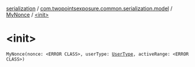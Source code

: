 [serialization](../../index.md) / [com.twopointsexposure.common.serialization.model](../index.md) / [MyNonce](index.md) / [&lt;init&gt;](./-init-.md)

# &lt;init&gt;

`MyNonce(nonce: <ERROR CLASS>, userType: `[`UserType`](../-user-type/index.md)`, activeRange: <ERROR CLASS>)`